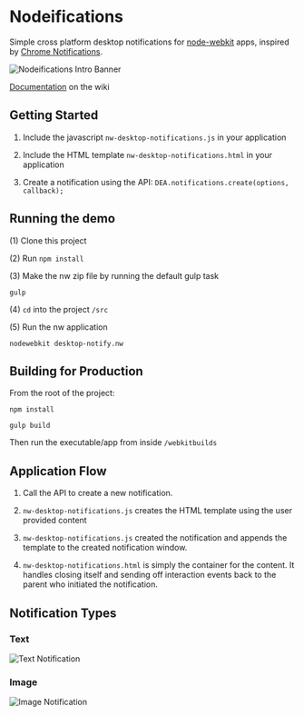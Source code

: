 # Nodeifications

Simple cross platform desktop notifications for [node-webkit](https://github.com/rogerwang/node-webkit) apps, inspired by [Chrome Notifications](https://developer.chrome.com/apps/notifications).

![Nodeifications Intro Banner](doc/images/nodeifications-wide.jpg)


[Documentation](https://github.com/pbojinov/nodeifications/wiki/Getting-Started) on the wiki

## Getting Started

1. Include the javascript `nw-desktop-notifications.js` in your application

2. Include the HTML template `nw-desktop-notifications.html` in your application

3. Create a notification using the API: `DEA.notifications.create(options, callback);`

## Running the demo

(1) Clone this project

(2) Run `npm install`

(3) Make the nw zip file by running the default gulp task

	gulp

(4) `cd` into the project `/src`

(5) Run the nw application

	nodewebkit desktop-notify.nw

## Building for Production

From the root of the project:

	npm install

	gulp build

Then run the executable/app from inside `/webkitbuilds`

## Application Flow

1. Call the API to create a new notification.

2. `nw-desktop-notifications.js` creates the HTML template using the user provided content

3. `nw-desktop-notifications.js` created the notification and appends the template to the created notification window.

4. `nw-desktop-notifications.html` is simply the container for the content. It handles closing itself and sending off interaction events back to the parent who initiated the notification.


## Notification Types

### Text

![Text Notification](doc/images/text_notification.png)

### Image

![Image Notification](doc/images/image_notification.png)
